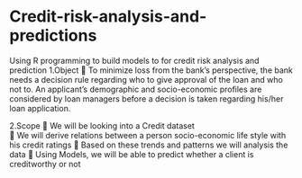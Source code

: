 # Credit-risk-analysis-and-predictions
Using R programming to build models to  for credit risk analysis and prediction
1.Object
	To minimize loss from the bank’s perspective, the bank needs a decision rule regarding who to give approval of the loan and who not to. An applicant’s demographic and socio-economic profiles are considered by loan managers before a decision is taken regarding his/her loan application. 

2.Scope
	We will be looking into a Credit dataset  
	We will derive relations between a person socio-economic life style with his credit ratings 
	Based on these trends and patterns we will analysis the data 
	Using Models, we will be able to predict whether a client is creditworthy or not 

